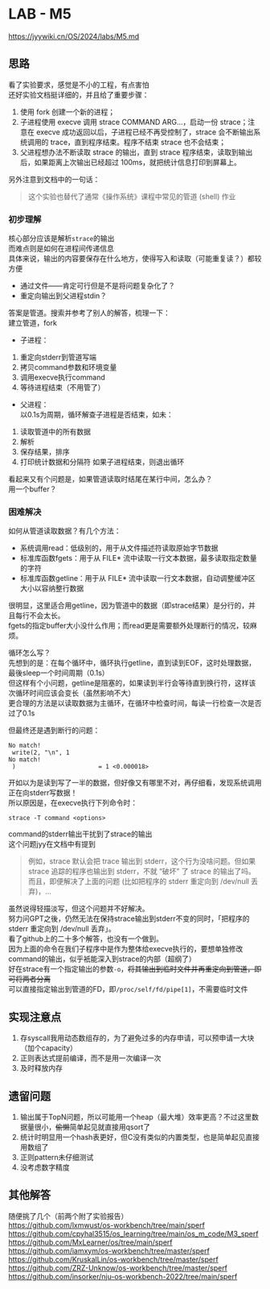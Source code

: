 # LAB - M5
https://jyywiki.cn/OS/2024/labs/M5.md  

## 思路
看了实验要求，感觉是不小的工程，有点害怕  
还好实验文档挺详细的，并且给了重要步骤：
1. 使用 fork 创建一个新的进程；
2. 子进程使用 execve 调用 strace COMMAND ARG...，启动一份 strace；注意在 execve 成功返回以后，子进程已经不再受控制了，strace 会不断输出系统调用的 trace，直到程序结束。程序不结束 strace 也不会结束；
3. 父进程想办法不断读取 strace 的输出，直到 strace 程序结束，读取到输出后，如果距离上次输出已经超过 100ms，就把统计信息打印到屏幕上。

另外注意到文档中的一句话：
>这个实验也替代了通常《操作系统》课程中常见的管道 (shell) 作业

### 初步理解
核心部分应该是解析`strace`的输出  
而难点则是如何在进程间传递信息  
具体来说，输出的内容要保存在什么地方，使得写入和读取（可能重复读？）都较方便
- 通过文件——肯定可行但是不是将问题复杂化了？
- 重定向输出到父进程stdin？

答案是管道。搜索并参考了别人的解答，梳理一下：  
建立管道，fork  
- 子进程：
1. 重定向stderr到管道写端
2. 拷贝command参数和环境变量
3. 调用execve执行command
4. 等待进程结束（不用管了）
- 父进程：  
以0.1s为周期，循环解查子进程是否结束，如未：  
1. 读取管道中的所有数据
2. 解析
3. 保存结果，排序
4. 打印统计数据和分隔符
如果子进程结束，则退出循环

看起来又有个问题是，如果管道读取时结尾在某行中间，怎么办？  
用一个buffer？  

### 困难解决
如何从管道读取数据？有几个方法：
- 系统调用read：低级别的，用于从文件描述符读取原始字节数据
- 标准库函数fgets：用于从 FILE* 流中读取一行文本数据，最多读取指定数量的字符
- 标准库函数getline：用于从 FILE* 流中读取一行文本数据，自动调整缓冲区大小以容纳整行数据

很明显，这里适合用getline，因为管道中的数据（即strace结果）是分行的，并且每行不会太长。  
fgets的指定buffer大小没什么作用；而read更是需要额外处理断行的情况，较麻烦。  

循环怎么写？  
先想到的是：在每个循环中，循环执行getline，直到读到EOF，这时处理数据，最後sleep一个时间周期（0.1s）  
但这样有个小问题，getline是阻塞的，如果读到半行会等待直到换行符，这样该次循环时间应该会变长（虽然影响不大）  
更合理的方法是以读取数据为主循环，在循环中检查时间，每读一行检查一次是否过了0.1s  

但最终还是遇到断行的问题：
```
No match!
 write(2, "\n", 1
No match!
 )                       = 1 <0.000018>
```
开如以为是读到写了一半的数据，但好像又有哪里不对，再仔细看，发现系统调用正在向stderr写数据！  
所以原因是，在execve执行下列命令时：
```
strace -T command <options>
```
command的stderr输出干扰到了strace的输出  
这个问题jyy在文档中有提到  
>例如，strace 默认会把 trace 输出到 stderr，这个行为没啥问题。但如果 strace 追踪的程序也输出到 stderr，不就 “破坏” 了 strace 的输出了吗。而且，即便解决了上面的问题 (比如把程序的 stderr 重定向到 /dev/null 丢弃)，...

虽然说得轻描淡写，但这个问题并不好解决。  
努力问GPT之後，仍然无法在保持strace输出到stderr不变的同时，「把程序的 stderr 重定向到 /dev/null 丢弃」。  
看了github上的二十多个解答，也没有一个做到。  
因为上面的命令在我们子程序中是作为整体给execve执行的，要想单独修改command的输出，似乎衹能深入到strace的内部（超纲了）  
好在strace有一个指定输出的参数`-o`，~~将其输出到临时文件并再重定向到管道，即可将两者分离~~  
可以直接指定输出到管道的FD，即`/proc/self/fd/pipe[1]`，不需要临时文件    


## 实现注意点
1. 存syscall我用动态数组存的，为了避免过多的内存申请，可以预申请一大块（加个capacity）
2. 正则表达式提前编译，而不是用一次编译一次
3. 及时释放内存


## 遗留问题
1. 输出属于TopN问题，所以可能用一个heap（最大堆）效率更高？不过这里数据量很小，~~偷懒~~简单起见就直接用qsort了
2. 统计时明显用一个hash表更好，但C没有类似的内置类型，也是简单起见直接用数组了
3. 正则pattern未仔细测试
4. 没考虑数字精度


## 其他解答
随便挑了几个（前两个附了实验报告）  
https://github.com/lxmwust/os-workbench/tree/main/sperf  
https://github.com/cpyhal3515/os_learning/tree/main/os_m_code/M3_sperf  
https://github.com/MxLearner/os/tree/main/sperf  
https://github.com/iamxym/os-workbench/tree/master/sperf  
https://github.com/KruskalLin/os-workbench/tree/master/sperf  
https://github.com/ZRZ-Unknow/os-workbench/tree/master/sperf  
https://github.com/insorker/nju-os-workbench-2022/tree/main/sperf  
